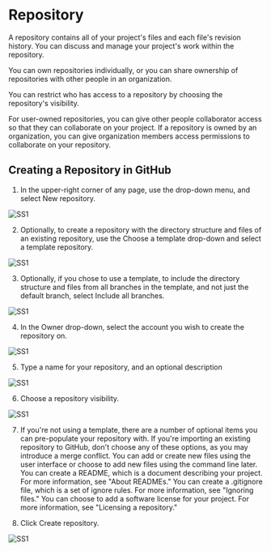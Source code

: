 # Repository

A repository contains all of your project's files and each file's revision history. You can discuss and manage your project's work within the repository.

You can own repositories individually, or you can share ownership of repositories with other people in an organization.

You can restrict who has access to a repository by choosing the repository's visibility.

For user-owned repositories, you can give other people collaborator access so that they can collaborate on your project. If a repository is owned by an organization, you can give organization members access permissions to collaborate on your repository.

## Creating a Repository in GitHub

1. In the upper-right corner of any page, use the  drop-down menu, and select New repository.

![SS1](https://docs.github.com/assets/images/help/repository/repo-create.png)

2. Optionally, to create a repository with the directory structure and files of an existing repository, use the Choose a template drop-down and select a template repository.

![SS1](https://docs.github.com/assets/images/help/repository/template-drop-down.png)

3. Optionally, if you chose to use a template, to include the directory structure and files from all branches in the template, and not just the default branch, select Include      all branches.

![SS1](https://docs.github.com/assets/images/help/repository/include-all-branches.png)

4. In the Owner drop-down, select the account you wish to create the repository on.

![SS1](https://docs.github.com/assets/images/help/repository/create-repository-owner.png)

5. Type a name for your repository, and an optional description

![SS1](https://docs.github.com/assets/images/help/repository/create-repository-name.png)

6. Choose a repository visibility. 

![SS1](https://docs.github.com/assets/images/help/repository/create-repository-public-private.png)

7. If you're not using a template, there are a number of optional items you can pre-populate your repository with. If you're importing an existing repository to GitHub, don't      choose any of these options, as you may introduce a merge conflict. You can add or create new files using the user interface or choose to add new files using the command        line later.
   You can create a README, which is a document describing your project. For more information, see "About READMEs."
   You can create a .gitignore file, which is a set of ignore rules. For more information, see "Ignoring files."
   You can choose to add a software license for your project. For more information, see "Licensing a repository."

8. Click Create repository.

![SS1](https://docs.github.com/assets/images/help/repository/create-repository-button.png)
